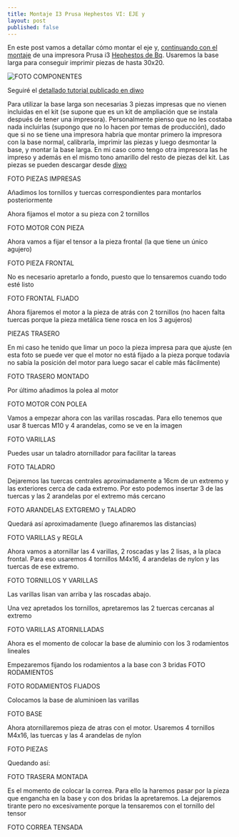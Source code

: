 ```yaml
---
title: Montaje I3 Prusa Hephestos VI: EJE y
layout: post
published: false
---
```


En este post vamos a detallar cómo montar el eje y, [continuando con el montaje](http://blog.elcacharreo.com/tag/hephestos/) de una impresora Prusa i3 [Hephestos de Bq](http://bq.com/es/prusa). Usaremos la base larga para conseguir imprimir piezas de hasta 30x20.

![FOTO COMPONENTES]()

Seguiré el [detallado tutorial publicado en diwo](http://diwo.bq.com/montaje-de-la-actualizacion-a-base-larga/)

Para utilizar la base larga son necesarias 3 piezas impresas que no vienen incluidas en el kit (se supone que es un kit de ampliación que se instala después de tener una impresora). Personalmente pienso que no les costaba nada incluirlas (supongo que no lo hacen por temas de producción), dado que si no se tiene una impresora habría que montar primero la impresora con la base normal, calibrarla, imprimir las piezas y luego desmontar la base, y montar la base larga. En mi caso como tengo otra impresora las he impreso y además en el mismo tono amarillo del resto de piezas del kit. Las piezas se pueden descargar desde [diwo](http://diwo.bq.com/wp-content/uploads/2015/01/Piezas_impresas_base_larga.zip)

FOTO PIEZAS IMPRESAS

Añadimos los tornillos y tuercas correspondientes para montarlos posteriormente

Ahora fijamos el motor a su pieza con 2 tornillos

FOTO MOTOR CON PIEZA

Ahora vamos a fijar el tensor a la pieza frontal (la que tiene un único agujero)

FOTO PIEZA FRONTAL

No es necesario apretarlo a fondo, puesto que lo tensaremos cuando todo esté listo

FOTO FRONTAL FIJADO

Ahora fijaremos el motor a la pieza de atrás con 2 tornillos (no hacen falta tuercas porque la pieza metálica tiene rosca en los 3 agujeros)

PIEZAS TRASERO

En mi caso he tenido que limar un poco la pieza impresa para que ajuste (en esta foto se puede ver que el motor no está fijado a la pieza porque todavía no sabía la posición del motor para luego sacar el cable más fácilmente)

FOTO TRASERO MONTADO

Por último añadimos la polea al motor

FOTO MOTOR CON POLEA

Vamos a empezar ahora con las varillas roscadas. Para ello tenemos que usar 8 tuercas M10 y 4 arandelas, como se ve en la imagen

FOTO VARILLAS

Puedes usar un taladro atornillador para facilitar la tareas

FOTO TALADRO

Dejaremos las tuercas centrales aproximadamente a 16cm de un extremo y las exteriores cerca de cada extremo. Por esto podemos insertar 3 de las tuercas y las 2 arandelas por el extremo más cercano

FOTO ARANDELAS EXTGREMO y TALADRO 

Quedará así aproximadamente (luego afinaremos las distancias)

FOTO VARILLAS y REGLA

Ahora vamos a atornillar las 4 varillas, 2 roscadas y las 2 lisas, a la placa frontal. Para eso usaremos 4 tornillos M4x16, 4 arandelas de nylon y las tuercas de ese extremo. 

FOTO TORNILLOS Y VARILLAS

Las varillas lisan van arriba y las roscadas abajo.

Una vez apretados los tornillos, apretaremos las 2 tuercas cercanas al extremo

FOTO VARILLAS ATORNILLADAS

Ahora es el momento de colocar la base de aluminio con los 3 rodamientos lineales 

Empezaremos fijando los rodamientos a la base con 3 bridas
FOTO RODAMIENTOS

FOTO RODAMIENTOS FIJADOS

Colocamos la base de aluminioen las varillas

FOTO BASE

Ahora atornillaremos pieza de atras con el motor. Usaremos 4 tornillos M4x16, las tuercas y las 4 arandelas de nylon

FOTO PIEZAS

Quedando así:

FOTO TRASERA MONTADA

Es el momento de colocar la correa. Para ello la haremos pasar por la pieza que engancha en la base y con dos bridas la apretaremos. La dejaremos tirante pero no excesivamente porque la tensaremos con el tornillo del tensor

FOTO CORREA TENSADA



